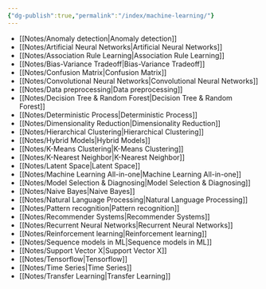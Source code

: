 ```yaml
---
{"dg-publish":true,"permalink":"/index/machine-learning/"}
---
```


- [[Notes/Anomaly detection\|Anomaly detection]]
- [[Notes/Artificial Neural Networks\|Artificial Neural Networks]]
- [[Notes/Association Rule Learning\|Association Rule Learning]]
- [[Notes/Bias-Variance Tradeoff\|Bias-Variance Tradeoff]]
- [[Notes/Confusion Matrix\|Confusion Matrix]]
- [[Notes/Convolutional Neural Networks\|Convolutional Neural Networks]]
- [[Notes/Data preprocessing\|Data preprocessing]]
- [[Notes/Decision Tree & Random Forest\|Decision Tree & Random Forest]]
- [[Notes/Deterministic Process\|Deterministic Process]]
- [[Notes/Dimensionality Reduction\|Dimensionality Reduction]]
- [[Notes/Hierarchical Clustering\|Hierarchical Clustering]]
- [[Notes/Hybrid Models\|Hybrid Models]]
- [[Notes/K-Means Clustering\|K-Means Clustering]]
- [[Notes/K-Nearest Neighbor\|K-Nearest Neighbor]]
- [[Notes/Latent Space\|Latent Space]]
- [[Notes/Machine Learning All-in-one\|Machine Learning All-in-one]]
- [[Notes/Model Selection & Diagnosing\|Model Selection & Diagnosing]]
- [[Notes/Naive Bayes\|Naive Bayes]]
- [[Notes/Natural Language Processing\|Natural Language Processing]]
- [[Notes/Pattern recognition\|Pattern recognition]]
- [[Notes/Recommender Systems\|Recommender Systems]]
- [[Notes/Recurrent Neural Networks\|Recurrent Neural Networks]]
- [[Notes/Reinforcement learning\|Reinforcement learning]]
- [[Notes/Sequence models in ML\|Sequence models in ML]]
- [[Notes/Support Vector X\|Support Vector X]]
- [[Notes/Tensorflow\|Tensorflow]]
- [[Notes/Time Series\|Time Series]]
- [[Notes/Transfer Learning\|Transfer Learning]]
